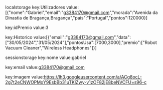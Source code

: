 localstorage
key:Utilizadores
value:[{"nome":"Gabriel","email":"g3384170@gmail.com","morada":"Avenida da Dinastia de Bragança,Bragança","pais":"Portugal","pontos":120000}]

key:idPremio
value:3

key:Historico
value:[{"email":"g3384170@gmail.com","data":["30/05/2024","31/05/2024"],"pontosUsa":[7000,3000],"premio":["Robot Vacuum Cleaner","Wireless Headphones"]}]

sessionstorage
key:nome
value:gabriel

key:email
value:g3384170@gmail.com

key:imagem
value:https://lh3.googleusercontent.com/a/ACg8ocL-2g7t2eCNWOPMxY9EsbBb31uTKlZwy-v1zOF82jE8beNVCFU=s96-c
